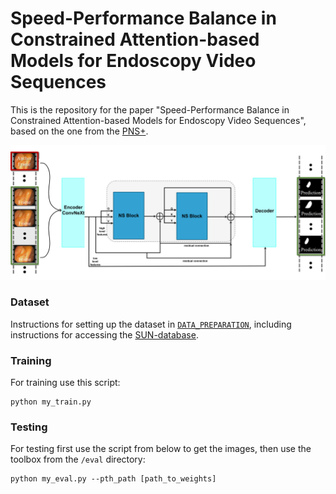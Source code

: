 # Speed-Performance Balance in Constrained Attention-based Models for Endoscopy Video Sequences

This is the repository for the paper "Speed-Performance Balance in Constrained Attention-based Models for Endoscopy Video Sequences", based on the one from the [PNS+](https://github.com/GewelsJI/VPS).

<p align="center">
    <img src="imgs/diagram.png"/>
</p>

>
>
### Dataset
>
Instructions for setting up the dataset in [`DATA_PREPARATION`](https://github.com/GewelsJI/VPS/blob/main/docs/DATA_PREPARATION.md), including instructions for accessing the [SUN-database](http://amed8k.sundatabase.org).
>
### Training
>
For training use this script:
>
```shell
python my_train.py
```
>
### Testing
>
For testing first use the script from below to get the images, then use the toolbox from the `/eval` directory:
>
```shell
python my_eval.py --pth_path [path_to_weights]
```